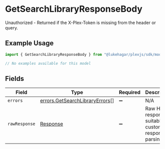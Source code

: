# GetSearchLibraryResponseBody

Unauthorized - Returned if the X-Plex-Token is missing from the header or query.

## Example Usage

```typescript
import { GetSearchLibraryResponseBody } from "@lukehagar/plexjs/sdk/models/errors";

// No examples available for this model
```

## Fields

| Field                                                                                   | Type                                                                                    | Required                                                                                | Description                                                                             |
| --------------------------------------------------------------------------------------- | --------------------------------------------------------------------------------------- | --------------------------------------------------------------------------------------- | --------------------------------------------------------------------------------------- |
| `errors`                                                                                | [errors.GetSearchLibraryErrors](../../../sdk/models/errors/getsearchlibraryerrors.md)[] | :heavy_minus_sign:                                                                      | N/A                                                                                     |
| `rawResponse`                                                                           | [Response](https://developer.mozilla.org/en-US/docs/Web/API/Response)                   | :heavy_minus_sign:                                                                      | Raw HTTP response; suitable for custom response parsing                                 |